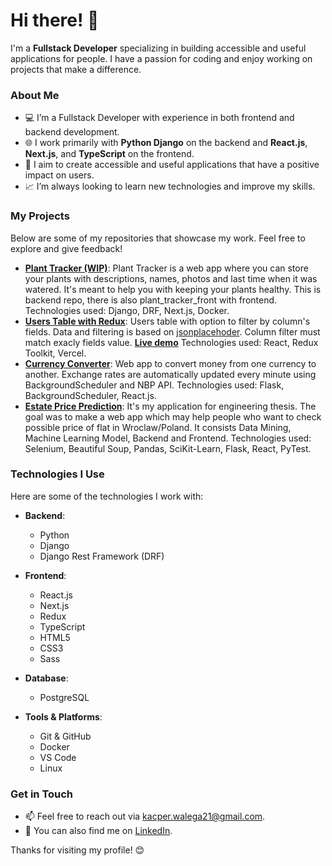 # Hi there! 👋

I'm a **Fullstack Developer** specializing in building accessible and useful applications for people. I have a passion for coding and enjoy working on projects that make a difference.

### About Me

- 💻 I’m a Fullstack Developer with experience in both frontend and backend development.
- 🌐 I work primarily with **Python Django** on the backend and **React.js**, **Next.js**, and **TypeScript** on the frontend.
- 🎯 I aim to create accessible and useful applications that have a positive impact on users.
- 📈 I’m always looking to learn new technologies and improve my skills.

### My Projects

Below are some of my repositories that showcase my work. Feel free to explore and give feedback!

- [**Plant Tracker (WIP)**](https://github.com/non4me21/plant_tracker): Plant Tracker is a web app where you can store your plants with descriptions, names, photos and last time when it was watered. It's meant to help you with keeping your plants healthy. This is backend repo, there is also plant_tracker_front with frontend. Technologies used: Django, DRF, Next.js, Docker.
- [**Users Table with Redux**](https://github.com/non4me21/table_redux): Users table with option to filter by column's fields. Data and filtering is based on [jsonplacehoder](https://jsonplaceholder.typicode.com/). Column filter must match exacly fields value. [**Live demo**](https://tableredux-mocha.vercel.app/) Technologies used: React, Redux Toolkit, Vercel.
- [**Currency Converter**](https://github.com/non4me21/currency-converter): Web app to convert money from one currency to another. Exchange rates are automatically updated every minute using BackgroundScheduler and NBP API. Technologies used: Flask, BackgroundScheduler, React.js.
- [**Estate Price Prediction**](https://github.com/non4me21/estate-price-prediction): It's my application for engineering thesis. The goal was to make a web app which may help people who want to check possible price of flat in Wroclaw/Poland. It consists Data Mining, Machine Learning Model, Backend and Frontend. Technologies used: Selenium, Beautiful Soup, Pandas, SciKit-Learn, Flask, React, PyTest.


### Technologies I Use

Here are some of the technologies I work with:

- **Backend**:
  - Python
  - Django
  - Django Rest Framework (DRF)

- **Frontend**:
  - React.js
  - Next.js
  - Redux
  - TypeScript
  - HTML5
  - CSS3
  - Sass

- **Database**:
  - PostgreSQL

- **Tools & Platforms**:
  - Git & GitHub
  - Docker
  - VS Code
  - Linux

### Get in Touch

- 📫 Feel free to reach out via [kacper.walega21@gmail.com](mailto:kacper.walega21@gmail.com).
- 💬 You can also find me on [LinkedIn](https://www.linkedin.com/in/kacper-wal%C4%99ga-2461a3265/).

Thanks for visiting my profile! 😊
